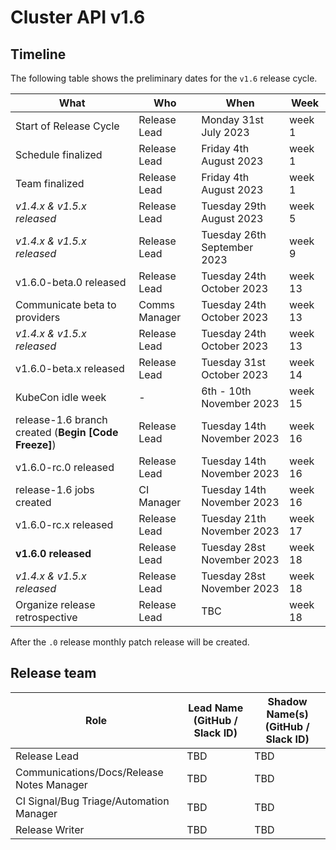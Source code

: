 # Cluster API v1.6

## Timeline

The following table shows the preliminary dates for the `v1.6` release cycle.

| **What**                                             | **Who**      | **When**                   | **Week** |
|------------------------------------------------------|--------------|----------------------------|----------|
| Start of Release Cycle                               | Release Lead | Monday 31st July 2023      | week 1   |
| Schedule finalized                                   | Release Lead | Friday 4th August 2023      | week 1   |
| Team finalized                                       | Release Lead | Friday 4th August 2023      | week 1   |
| *v1.4.x & v1.5.x released*                           | Release Lead | Tuesday 29th August 2023       | week 5   |
| *v1.4.x & v1.5.x released*                           | Release Lead | Tuesday 26th September 2023      | week 9   |
| v1.6.0-beta.0 released                               | Release Lead | Tuesday 24th October 2023     | week 13  |
| Communicate beta to providers                        | Comms Manager| Tuesday 24th October 2023     | week 13  |
| *v1.4.x & v1.5.x released*                           | Release Lead | Tuesday 24th October 2023     | week 13  |
| v1.6.0-beta.x released                               | Release Lead | Tuesday 31st October 2023      | week 14  |
| KubeCon idle week | - | 6th - 10th November 2023 | week 15 |
| release-1.6 branch created (**Begin [Code Freeze]**) | Release Lead | Tuesday 14th November 2023     | week 16  |
| v1.6.0-rc.0 released                                 | Release Lead | Tuesday 14th November 2023     | week 16  |
| release-1.6 jobs created                             | CI Manager   | Tuesday 14th November 2023     | week 16  |
| v1.6.0-rc.x released                                 | Release Lead | Tuesday 21th November 2023     | week 17  |
| **v1.6.0 released**                                  | Release Lead | Tuesday 28st November 2023     | week 18  |
| *v1.4.x & v1.5.x released*                           | Release Lead | Tuesday 28st November 2023     | week 18  |
| Organize release retrospective                       | Release Lead | TBC                        | week 18  |

After the `.0` release monthly patch release will be created.

## Release team

| **Role**                                  | **Lead Name** (**GitHub / Slack ID**)                                                      | **Shadow Name(s) (GitHub / Slack ID)**                                                                                                                                                                                                                                          |
|-------------------------------------------|--------------------------------------------------------------------------------------------|---------------------------------------------------------------------------------------------------------------------------------------------------------------------------------------------------------------------------------------------------------------------------------|
| Release Lead                              | TBD | TBD   |
| Communications/Docs/Release Notes Manager | TBD | TBD   |
| CI Signal/Bug Triage/Automation Manager   | TBD | TBD   |
| Release Writer                            | TBD | TBD   |